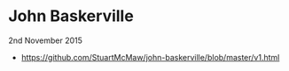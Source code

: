 John Baskerville
================

2nd November 2015

+ https://github.com/StuartMcMaw/john-baskerville/blob/master/v1.html